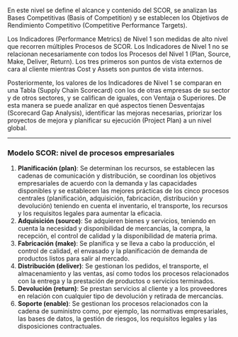 En este nivel se define el alcance y contenido del SCOR, se analizan las Bases Competitivas (Basis of Competition) y se establecen los Objetivos de Rendimiento Competitivo (Competitive Performance Targets).

Los Indicadores (Performance Metrics) de Nivel 1 son medidas de alto nivel que recorren múltiples Procesos de SCOR. Los Indicadores de Nivel 1 no se relacionan necesariamente con todos los Procesos del Nivel 1 (Plan, Source, Make, Deliver, Return). Los tres primeros son puntos de vista externos de cara al cliente mientras Cost y Assets son puntos de vista internos.

Posteriormente, los valores de los Indicadores de Nivel 1 se comparan en una Tabla (Supply Chain Scorecard) con los de otras empresas de su sector y de otros sectores, y se califican de iguales, con Ventaja o Superiores. De esta manera se puede analizar en qué aspectos tienen Desventajas (Scorecard Gap Analysis), identificar las mejoras necesarias, priorizar los proyectos de mejora y planificar su ejecución (Project Plan) a un nivel global.

---

### Modelo SCOR: nivel de procesos empresariales

1. **Planificación (plan)**: Se determinan los recursos, se establecen las cadenas de comunicación y distribución, se coordinan los objetivos empresariales de acuerdo con la demanda y las capacidades disponibles y se establecen las mejores prácticas de los cinco procesos centrales (planificación, adquisición, fabricación, distribución y devolución) teniendo en cuenta el inventario, el transporte, los recursos y los requisitos legales para aumentar la eficacia.
2. **Adquisición (source)**: Se adquieren bienes y servicios, teniendo en cuenta la necesidad y disponibilidad de mercancías, la compra, la recepción, el control de calidad y la disponibilidad de materia prima.
3. **Fabricación (make)**: Se planifica y se lleva a cabo la producción, el control de calidad, el envasado y la planificación de demanda de productos listos para salir al mercado.
4. **Distribución (deliver)**: Se gestionan los pedidos, el transporte, el almacenamiento y las ventas, así como todos los procesos relacionados con la entrega y la prestación de productos o servicios terminados.
5. **Devolución (return)**: Se prestan servicios al cliente y a los proveedores en relación con cualquier tipo de devolución y retirada de mercancías.
6. **Soporte (enable)**: Se gestionan los procesos relacionados con la cadena de suministro como, por ejemplo, las normativas empresariales, las bases de datos, la gestión de riesgos, los requisitos legales y las disposiciones contractuales.